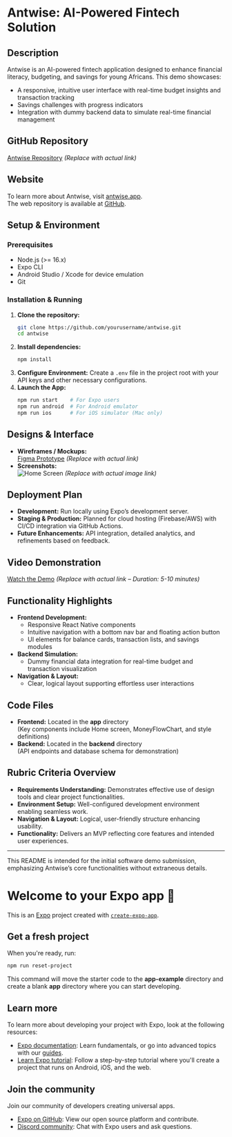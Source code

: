 # Antwise: AI-Powered Fintech Solution

## Description
Antwise is an AI-powered fintech application designed to enhance financial literacy, budgeting, and savings for young Africans. This demo showcases:
- A responsive, intuitive user interface with real-time budget insights and transaction tracking
- Savings challenges with progress indicators
- Integration with dummy backend data to simulate real-time financial management

## GitHub Repository
[Antwise Repository](https://github.com/yourusername/antwise) *(Replace with actual link)*

## Website
To learn more about Antwise, visit [antwise.app](https://antwise.app).  
The web repository is available at [GitHub](https://github.com/thedavidemmanuel/antwise-web).

## Setup & Environment
### Prerequisites
- Node.js (>= 16.x)
- Expo CLI
- Android Studio / Xcode for device emulation
- Git

### Installation & Running
1. **Clone the repository:**
   ```sh
   git clone https://github.com/yourusername/antwise.git
   cd antwise
   ```
2. **Install dependencies:**
   ```sh
   npm install
   ```
3. **Configure Environment:**
   Create a `.env` file in the project root with your API keys and other necessary configurations.
4. **Launch the App:**
   ```sh
   npm run start    # For Expo users
   npm run android  # For Android emulator
   npm run ios      # For iOS simulator (Mac only)
   ```

## Designs & Interface
- **Wireframes / Mockups:**  
  [Figma Prototype](https://www.figma.com/file/...) *(Replace with actual link)*
- **Screenshots:**  
  ![Home Screen](path-to-home-screen-screenshot.png) *(Replace with actual image link)*

## Deployment Plan
- **Development:** Run locally using Expo’s development server.
- **Staging & Production:** Planned for cloud hosting (Firebase/AWS) with CI/CD integration via GitHub Actions.
- **Future Enhancements:** API integration, detailed analytics, and refinements based on feedback.

## Video Demonstration
[Watch the Demo](https://youtu.be/somevideolink) *(Replace with actual link – Duration: 5-10 minutes)*

## Functionality Highlights
- **Frontend Development:**
  - Responsive React Native components
  - Intuitive navigation with a bottom nav bar and floating action button
  - UI elements for balance cards, transaction lists, and savings modules
- **Backend Simulation:**
  - Dummy financial data integration for real-time budget and transaction visualization
- **Navigation & Layout:**
  - Clear, logical layout supporting effortless user interactions

## Code Files
- **Frontend:** Located in the **app** directory  
  (Key components include Home screen, MoneyFlowChart, and style definitions)
- **Backend:** Located in the **backend** directory  
  (API endpoints and database schema for demonstration)

## Rubric Criteria Overview
- **Requirements Understanding:** Demonstrates effective use of design tools and clear project functionalities.
- **Environment Setup:** Well-configured development environment enabling seamless work.
- **Navigation & Layout:** Logical, user-friendly structure enhancing usability.
- **Functionality:** Delivers an MVP reflecting core features and intended user experiences.

---
This README is intended for the initial software demo submission, emphasizing Antwise’s core functionalities without extraneous details.

# Welcome to your Expo app 👋
This is an [Expo](https://expo.dev) project created with [`create-expo-app`](https://www.npmjs.com/package/create-expo-app).

## Get a fresh project

When you're ready, run:

```bash
npm run reset-project
```

This command will move the starter code to the **app-example** directory and create a blank **app** directory where you can start developing.

## Learn more

To learn more about developing your project with Expo, look at the following resources:

- [Expo documentation](https://docs.expo.dev/): Learn fundamentals, or go into advanced topics with our [guides](https://docs.expo.dev/guides).
- [Learn Expo tutorial](https://docs.expo.dev/tutorial/introduction/): Follow a step-by-step tutorial where you'll create a project that runs on Android, iOS, and the web.

## Join the community

Join our community of developers creating universal apps.

- [Expo on GitHub](https://github.com/expo/expo): View our open source platform and contribute.
- [Discord community](https://chat.expo.dev): Chat with Expo users and ask questions.

